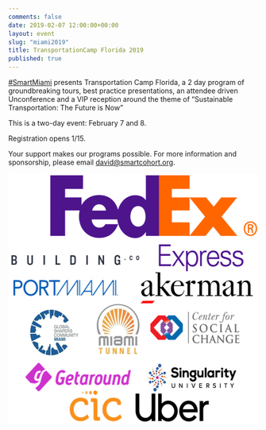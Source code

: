 ```yaml
---
comments: false
date: 2019-02-07 12:00:00+00:00
layout: event
slug: "miami2019"
title: TransportationCamp Florida 2019
published: true
---
```

[#SmartMiami](https://twitter.com/hashtag/SmartMiami) presents Transportation Camp Florida, a 2 day program of groundbreaking tours, best practice presentations, an attendee driven Unconference and a VIP reception around the theme of “Sustainable Transportation: The Future is Now”

This is a two-day event: February 7 and 8.

Registration opens 1/15.

Your support makes our programs possible. For more information and sponsorship, please email david@smartcohort.org.

<p align="center">
<img src="sponsors.png" width="551" height="503">
